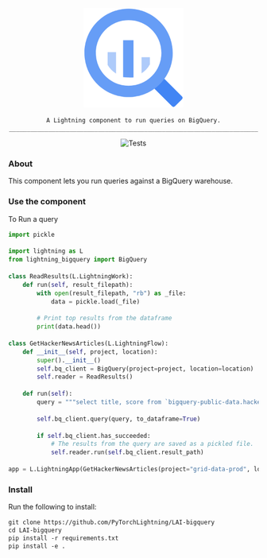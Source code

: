 <!---:lai-name: BigQuery--->
<div align="center">
<img src="static/big-query-icon.png" width="200px">

    A Lightning component to run queries on BigQuery.
    ______________________________________________________________________

![Tests](https://github.com/PyTorchLightning/LAI-bigquery/actions/workflows/ci-testing.yml/badge.svg)
</div>

### About

This component lets you run queries against a BigQuery warehouse.

### Use the component

To Run a query

```python
import pickle

import lightning as L
from lightning_bigquery import BigQuery

class ReadResults(L.LightningWork):
    def run(self, result_filepath):
        with open(result_filepath, "rb") as _file:
            data = pickle.load(_file)

        # Print top results from the dataframe
        print(data.head())

class GetHackerNewsArticles(L.LightningFlow):
    def __init__(self, project, location):
        super().__init__()
        self.bq_client = BigQuery(project=project, location=location)
        self.reader = ReadResults()

    def run(self):
        query = """select title, score from `bigquery-public-data.hacker_news.stories` limit 20"""

        self.bq_client.query(query, to_dataframe=True)

        if self.bq_client.has_succeeded:
            # The results from the query are saved as a pickled file.
            self.reader.run(self.bq_client.result_path)

app = L.LightningApp(GetHackerNewsArticles(project="grid-data-prod", location="US"), debug=True)
```

### Install
Run the following to install:
```shell
git clone https://github.com/PyTorchLightning/LAI-bigquery
cd LAI-bigquery
pip install -r requirements.txt
pip install -e .
```
